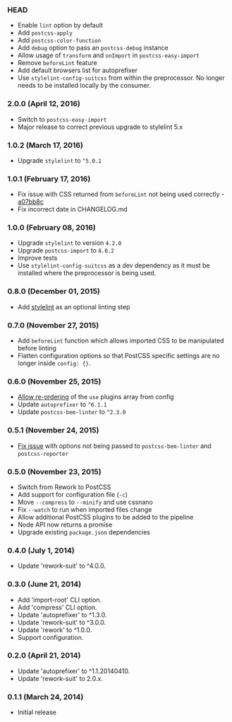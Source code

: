 ### HEAD

* Enable `lint` option by default
* Add `postcss-apply`
* Add `postcss-color-function`
* Add `debug` option to pass an `postcss-debug` instance
* Allow usage of `transform` and `onImport` in `postcss-easy-import`
* Remove `beforeLint` feature
* Add default browsers list for autoprefixer
* Use `stylelint-config-suitcss` from within the preprocessor. No longer needs
  to be installed locally by the consumer.

### 2.0.0 (April 12, 2016)

* Switch to `postcss-easy-import`
* Major release to correct previous upgrade to stylelint 5.x

### 1.0.2 (March 17, 2016)

* Upgrade `stylelint` to `^5.0.1`

### 1.0.1 (February 17, 2016)

* Fix issue with CSS returned from `beforeLint` not being used correctly - [a07bb8c](https://github.com/suitcss/preprocessor/commit/a07bb8c7b416c3df36c3f88b1fc1600aa6a39d61)
* Fix incorrect date in CHANGELOG.md

### 1.0.0 (February 08, 2016)

* Upgrade `stylelint` to version `4.2.0`
* Upgrade `postcss-import` to `8.0.2`
* Improve tests
* Use `stylelint-config-suitcss` as a dev dependency as it must be installed
where the preprocessor is being used.

### 0.8.0 (December 01, 2015)

* Add [stylelint](http://stylelint.io/) as an optional linting step

### 0.7.0 (November 27, 2015)

* Add `beforeLint` function which allows imported CSS to be manipulated before linting
* Flatten configuration options so that PostCSS specific settings are no longer
inside `config: {}`.

### 0.6.0 (November 25, 2015)

* [Allow re-ordering](https://github.com/suitcss/preprocessor/pull/15) of the `use` plugins array from config
* Update `autoprefixer` to `^6.1.1`
* Update `postcss-bem-linter` to `^2.3.0`

### 0.5.1 (November 24, 2015)

* [Fix issue](https://github.com/suitcss/preprocessor/issues/13) with options not being passed to `postcss-bem-linter` and `postcss-reporter`

### 0.5.0 (November 23, 2015)

* Switch from Rework to PostCSS
* Add support for configuration file (`-c`)
* Move `--compress` to `--minify` and use cssnano
* Fix `--watch` to run when imported files change
* Allow additional PostCSS plugins to be added to the pipeline
* Node API now returns a promise
* Upgrade existing `package.json` dependencies

### 0.4.0 (July 1, 2014)

* Update 'rework-suit' to ^4.0.0.

### 0.3.0 (June 21, 2014)

* Add 'import-root' CLI option.
* Add 'compress' CLI option.
* Update 'autoprefixer' to ^1.3.0.
* Update 'rework-suit' to ^3.0.0.
* Update 'rework' to ^1.0.0.
* Support configuration.

### 0.2.0 (April 21, 2014)

* Update 'autoprefixer' to ^1.1.20140410.
* Update 'rework-suit' to 2.0.x.

### 0.1.1 (March 24, 2014)

* Initial release
